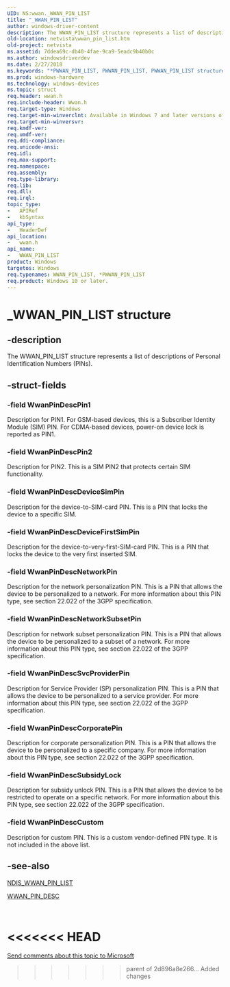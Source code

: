 ```yaml
---
UID: NS:wwan._WWAN_PIN_LIST
title: "_WWAN_PIN_LIST"
author: windows-driver-content
description: The WWAN_PIN_LIST structure represents a list of descriptions of Personal Identification Numbers (PINs).
old-location: netvista\wwan_pin_list.htm
old-project: netvista
ms.assetid: 7ddea69c-db40-4fae-9ca9-5eadc9b40b0c
ms.author: windowsdriverdev
ms.date: 2/27/2018
ms.keywords: "*PWWAN_PIN_LIST, PWWAN_PIN_LIST, PWWAN_PIN_LIST structure pointer [Network Drivers Starting with Windows Vista], WWAN_PIN_LIST, WWAN_PIN_LIST structure [Network Drivers Starting with Windows Vista], WwanRef_b23c520d-20ea-4597-8dd2-2a1f9cd68938.xml, _WWAN_PIN_LIST, netvista.wwan_pin_list, wwan/PWWAN_PIN_LIST, wwan/WWAN_PIN_LIST"
ms.prod: windows-hardware
ms.technology: windows-devices
ms.topic: struct
req.header: wwan.h
req.include-header: Wwan.h
req.target-type: Windows
req.target-min-winverclnt: Available in Windows 7 and later versions of Windows.
req.target-min-winversvr: 
req.kmdf-ver: 
req.umdf-ver: 
req.ddi-compliance: 
req.unicode-ansi: 
req.idl: 
req.max-support: 
req.namespace: 
req.assembly: 
req.type-library: 
req.lib: 
req.dll: 
req.irql: 
topic_type:
-	APIRef
-	kbSyntax
api_type:
-	HeaderDef
api_location:
-	wwan.h
api_name:
-	WWAN_PIN_LIST
product: Windows
targetos: Windows
req.typenames: WWAN_PIN_LIST, *PWWAN_PIN_LIST
req.product: Windows 10 or later.
---
```


# _WWAN_PIN_LIST structure


## -description


The WWAN_PIN_LIST structure represents a list of descriptions of Personal Identification Numbers
  (PINs).


## -struct-fields




### -field WwanPinDescPin1

Description for PIN1. For GSM-based devices, this is a Subscriber Identity Module (SIM) PIN. For
     CDMA-based devices, power-on device lock is reported as PIN1.


### -field WwanPinDescPin2

Description for PIN2. This is a SIM PIN2 that protects certain SIM functionality.


### -field WwanPinDescDeviceSimPin

Description for the device-to-SIM-card PIN. This is a PIN that locks the device to a specific
     SIM.


### -field WwanPinDescDeviceFirstSimPin

Description for the device-to-very-first-SIM-card PIN. This is a PIN that locks the device to the
     very first inserted SIM.


### -field WwanPinDescNetworkPin

Description for the network personalization PIN. This is a PIN that allows the device to be
     personalized to a network. For more information about this PIN type, see section 22.022 of the 3GPP
     specification.


### -field WwanPinDescNetworkSubsetPin

Description for network subset personalization PIN. This is a PIN that allows the device to be
     personalized to a subset of a network. For more information about this PIN type, see section 22.022 of
     the 3GPP specification.


### -field WwanPinDescSvcProviderPin

Description for Service Provider (SP) personalization PIN. This is a PIN that allows the device to
     be personalized to a service provider. For more information about this PIN type, see section 22.022 of
     the 3GPP specification.


### -field WwanPinDescCorporatePin

Description for corporate personalization PIN. This is a PIN that allows the device to be
     personalized to a specific company. For more information about this PIN type, see section 22.022 of the
     3GPP specification.


### -field WwanPinDescSubsidyLock

Description for subsidy unlock PIN. This is a PIN that allows the device to be restricted to
     operate on a specific network. For more information about this PIN type, see section 22.022 of the 3GPP
     specification.


### -field WwanPinDescCustom

Description for custom PIN. This is a custom vendor-defined PIN type. It is not included in the
     above list.


## -see-also




<a href="https://msdn.microsoft.com/library/windows/hardware/ff567912">NDIS_WWAN_PIN_LIST</a>



<a href="https://msdn.microsoft.com/library/windows/hardware/ff571214">WWAN_PIN_DESC</a>
 

 

<<<<<<< HEAD
=======
<a href="mailto:wsddocfb@microsoft.com?subject=Documentation%20feedback [netvista\netvista]:%20WWAN_PIN_LIST structure%20 RELEASE:%20(2/27/2018)&amp;body=%0A%0APRIVACY STATEMENT%0A%0AWe use your feedback to improve the documentation. We don't use your email address for any other purpose, and we'll remove your email address from our system after the issue that you're reporting is fixed. While we're working to fix this issue, we might send you an email message to ask for more info. Later, we might also send you an email message to let you know that we've addressed your feedback.%0A%0AFor more info about Microsoft's privacy policy, see http://privacy.microsoft.com/en-us/default.aspx." title="Send comments about this topic to Microsoft">Send comments about this topic to Microsoft</a>

>>>>>>> parent of 2d896a8e266... Added changes
